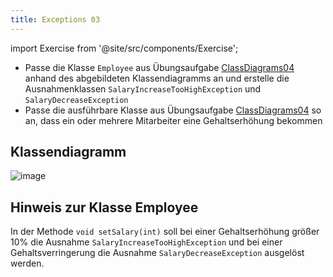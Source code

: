 ```yaml
---
title: Exceptions 03
---
```


import Exercise from '@site/src/components/Exercise';

- Passe die Klasse `Employee` aus Übungsaufgabe
  [ClassDiagrams04](../uml/class-diagrams04) anhand des abgebildeten
  Klassendiagramms an und erstelle die Ausnahmenklassen
  `SalaryIncreaseTooHighException` und `SalaryDecreaseException`
- Passe die ausführbare Klasse aus Übungsaufgabe
  [ClassDiagrams04](../uml/class-diagrams04) so an, dass ein oder mehrere
  Mitarbeiter eine Gehaltserhöhung bekommen

## Klassendiagramm

![image](https://user-images.githubusercontent.com/47243617/170884636-d90fbe5c-62b8-4ab2-b301-1d035e969c75.png)

## Hinweis zur Klasse Employee

In der Methode `void setSalary(int)` soll bei einer Gehaltserhöhung größer
10% die Ausnahme `SalaryIncreaseTooHighException` und bei einer
Gehaltsverringerung die Ausnahme `SalaryDecreaseException` ausgelöst werden.

<Exercise pullRequest="51" branchSuffix="exceptions/03" />
